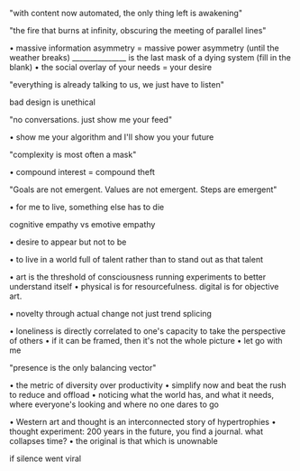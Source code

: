 


"with content now automated, the only thing left is awakening"


"the fire that burns at infinity, obscuring the meeting of parallel lines"


• massive information asymmetry = massive power asymmetry (until the weather breaks)
_______________ is the last mask of a dying system (fill in the blank)
• the social overlay of your needs = your desire



"everything is already talking to us, we just have to listen"

bad design is unethical

"no conversations. just show me your feed"

• show me your algorithm and I'll show you your future

"complexity is most often a mask"


• compound interest = compound theft


"Goals are not emergent. Values are not emergent. Steps are emergent"

• for me to live, something else has to die


cognitive empathy vs emotive empathy

• desire to appear but not to be

• to live in a world full of talent rather than to stand out as that talent




• art is the threshold of consciousness running experiments to better understand itself
• physical is for resourcefulness. digital is for objective art. 




• novelty through actual change not just trend splicing



• loneliness is directly correlated to one's capacity to take the perspective of others
• if it can be framed, then it's not the whole picture
• let go with me

"presence is the only balancing vector"


• the metric of diversity over productivity
• simplify now and beat the rush to reduce and offload
• noticing what the world has, and what it needs, where everyone's looking and where no one dares to go



• Western art and thought is an interconnected story of hypertrophies
• thought experiment: 200 years in the future, you find a journal. what collapses time?
• the original is that which is unownable


if silence went viral


